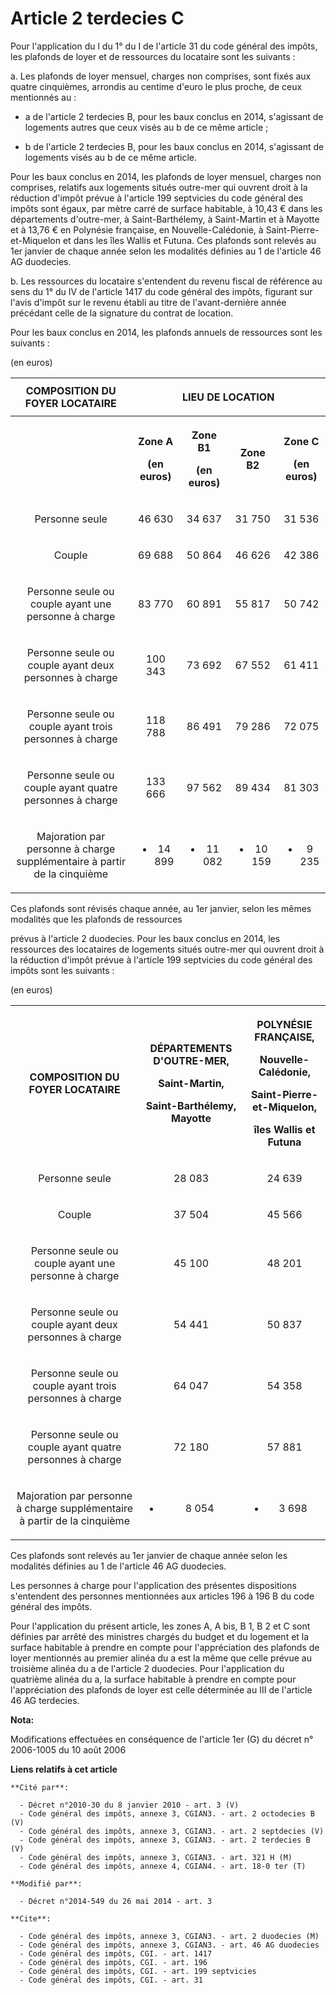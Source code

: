 # Article 2 terdecies C

Pour l'application du l du 1° du I de l'article 31 du code général des impôts, les plafonds de loyer et de ressources du
locataire sont les suivants : 

a. Les plafonds de loyer mensuel, charges non comprises, sont fixés aux quatre cinquièmes, arrondis au centime d'euro le plus
proche, de ceux mentionnés au :

- a de l'article 2 terdecies B, pour les baux conclus en 2014, s'agissant de logements autres que ceux visés au b de ce même
article ;

- b de l'article 2 terdecies B, pour les baux conclus en 2014, s'agissant de logements visés au b de ce même article. 

Pour les baux conclus en 2014, les plafonds de loyer mensuel, charges non comprises, relatifs aux logements situés outre-mer
qui ouvrent droit à la réduction d'impôt prévue à l'article 199 septvicies du code général des impôts sont égaux, par mètre
carré de surface habitable, à 10,43 € dans les départements d'outre-mer, à Saint-Barthélemy, à Saint-Martin et à Mayotte et à
13,76 € en Polynésie française, en Nouvelle-Calédonie, à Saint-Pierre-et-Miquelon et dans les îles Wallis et Futuna. Ces
plafonds sont relevés au 1er janvier de chaque année selon les modalités définies au 1 de l'article 46 AG duodecies. 

b. Les ressources du locataire s'entendent du revenu fiscal de référence au sens du 1° du IV de l'article 1417 du code
général des impôts, figurant sur l'avis d'impôt sur le revenu établi au titre de l'avant-dernière année précédant celle de la
signature du contrat de location. 

Pour les baux conclus en 2014, les plafonds annuels de ressources sont les suivants : 

(en euros) 

<table>
    <tbody>
      <tr>
        <th>COMPOSITION DU FOYER LOCATAIRE

</th>
        <th colspan="4">

LIEU DE LOCATION

</th>
      </tr>
      <tr>
        <th>

</th>
        <th>

Zone A

(en euros)

</th>
        <th>

Zone B1

(en euros)

</th>
        <th>

Zone B2

</th>
        <th>

Zone C

(en euros)

</th>
      </tr>
      <tr>
        <td align="center">

Personne seule

</td>
        <td align="center">

46 630

</td>
        <td align="center">

34 637

</td>
        <td align="center">

31 750

</td>
        <td align="center">

31 536

</td>
      </tr>
      <tr>
        <td align="center">

Couple

</td>
        <td align="center">

69 688

</td>
        <td align="center">

50 864

</td>
        <td align="center">

46 626

</td>
        <td align="center">

42 386

</td>
      </tr>
      <tr>
        <td align="center">

Personne seule ou couple ayant une personne à charge

</td>
        <td align="center">

83 770

</td>
        <td align="center">

60 891

</td>
        <td align="center">

55 817

</td>
        <td align="center">

50 742

</td>
      </tr>
      <tr>
        <td align="center">

Personne seule ou couple ayant deux personnes à charge

</td>
        <td align="center">

100 343

</td>
        <td align="center">

73 692

</td>
        <td align="center">

67 552

</td>
        <td align="center">

61 411

</td>
      </tr>
      <tr>
        <td align="center">

Personne seule ou couple ayant trois personnes à charge

</td>
        <td align="center">

118 788

</td>
        <td align="center">

86 491

</td>
        <td align="center">

79 286

</td>
        <td align="center">

72 075

</td>
      </tr>
      <tr>
        <td align="center">

Personne seule ou couple ayant quatre personnes à charge

</td>
        <td align="center">

133 666

</td>
        <td align="center">

97 562

</td>
        <td align="center">

89 434

</td>
        <td align="center">

81 303

</td>
      </tr>
      <tr>
        <td align="center">

Majoration par personne à charge supplémentaire à partir de la cinquième

</td>
        <td align="center">

+ 14 899

</td>
        <td align="center">

+ 11 082

</td>
        <td align="center">

+ 10 159

</td>
        <td align="center">

+ 9 235</td>
      </tr>
    </tbody>
  </table>Ces plafonds sont révisés chaque année, au 1er janvier, selon les mêmes modalités que les plafonds de ressources
prévus à l'article 2 duodecies. 
Pour les baux conclus en 2014, les ressources des locataires de logements situés outre-mer qui ouvrent droit à la réduction
d'impôt prévue à l'article 199 septvicies du code général des impôts sont les suivants : 

(en euros) 

<table>
    <tbody>
      <tr>
        <th>COMPOSITION DU FOYER LOCATAIRE

</th>
        <th>

DÉPARTEMENTS D'OUTRE-MER,

Saint-Martin,

Saint-Barthélemy, Mayotte

</th>
        <th>

POLYNÉSIE FRANÇAISE,

Nouvelle-Calédonie,

Saint-Pierre-et-Miquelon,

îles Wallis et Futuna

</th>
      </tr>
      <tr>
        <td align="center">

Personne seule

</td>
        <td align="center">

28 083

</td>
        <td align="center">

24 639

</td>
      </tr>
      <tr>
        <td align="center">

Couple

</td>
        <td align="center">

37 504

</td>
        <td align="center">

45 566

</td>
      </tr>
      <tr>
        <td align="center">

Personne seule ou couple ayant une personne à charge

</td>
        <td align="center">

45 100

</td>
        <td align="center">

48 201

</td>
      </tr>
      <tr>
        <td align="center">

Personne seule ou couple ayant deux personnes à charge

</td>
        <td align="center">

54 441

</td>
        <td align="center">

50 837

</td>
      </tr>
      <tr>
        <td align="center">

Personne seule ou couple ayant trois personnes à charge

</td>
        <td align="center">

64 047

</td>
        <td align="center">

54 358

</td>
      </tr>
      <tr>
        <td align="center">

Personne seule ou couple ayant quatre personnes à charge

</td>
        <td align="center">

72 180

</td>
        <td align="center">

57 881

</td>
      </tr>
      <tr>
        <td align="center">

Majoration par personne à charge supplémentaire à partir de la cinquième

</td>
        <td align="center">

+ 8 054

</td>
        <td align="center">

+ 3 698

</td>
      </tr>
    </tbody>
  </table>Ces plafonds sont relevés au 1er janvier de chaque année selon les modalités définies au 1 de l'article 46 AG
duodecies. 

Les personnes à charge pour l'application des présentes dispositions s'entendent des personnes mentionnées aux articles 196 à
196 B du code général des impôts. 

Pour l'application du présent article, les zones A, A bis, B 1, B 2 et C sont définies par arrêté des ministres chargés du
budget et du logement et la surface habitable à prendre en compte pour l'appréciation des plafonds de loyer mentionnés au
premier alinéa du a est la même que celle prévue au troisième alinéa du a de l'article 2 duodecies. Pour l'application du
quatrième alinéa du a, la surface habitable à prendre en compte pour l'appréciation des plafonds de loyer est celle
déterminée au III de l'article 46 AG terdecies.

**Nota:**

Modifications effectuées en conséquence de l'article 1er (G) du décret n° 2006-1005 du 10 août 2006

**Liens relatifs à cet article**

	**Cité par**:

	  - Décret n°2010-30 du 8 janvier 2010 - art. 3 (V)
	  - Code général des impôts, annexe 3, CGIAN3. - art. 2 octodecies B (V)
	  - Code général des impôts, annexe 3, CGIAN3. - art. 2 septdecies (V)
	  - Code général des impôts, annexe 3, CGIAN3. - art. 2 terdecies B (V)
	  - Code général des impôts, annexe 3, CGIAN3. - art. 321 H (M)
	  - Code général des impôts, annexe 4, CGIAN4. - art. 18-0 ter (T)

	**Modifié par**:

	  - Décret n°2014-549 du 26 mai 2014 - art. 3

	**Cite**:

	  - Code général des impôts, annexe 3, CGIAN3. - art. 2 duodecies (M)
	  - Code général des impôts, annexe 3, CGIAN3. - art. 46 AG duodecies
	  - Code général des impôts, CGI. - art. 1417
	  - Code général des impôts, CGI. - art. 196
	  - Code général des impôts, CGI. - art. 199 septvicies
	  - Code général des impôts, CGI. - art. 31
